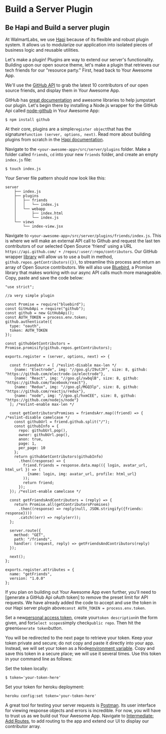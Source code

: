 # Build a Server Plugin

## Be Hapi and Build a server plugin

At WalmartLabs, we use [Hapi](http://hapijs.com/) because of its flexible and robust plugin system. It allows us to modularize our application into isolated pieces of business logic and reusable utilities.

Let's make a plugin! Plugins are way to extend our server's functionality. Building upon our open source theme, let's make a plugin that retrieves our tech friends for our "resource party." First, head back to Your Awesome App.

We'll use the [GitHub API](https://developer.github.com/v3/) to grab the latest 10 contributors of our open source friends, and display them in Your Awesome App.

GitHub has [great documentation](https://developer.github.com/v3/) and awesome libraries to help jumpstart our plugin. Let's begin there by installing a Node.js wrapper for the GitHub Api called [node-github](https://github.com/mikedeboer/node-github) in Your Awesome App:

```
$ npm install github
```

At their core, plugins are a simple`register object`that has the signature`function (server, options, next)`. Read more about building plugins from scratch in the [Hapi documentation](http://hapijs.com/tutorials/plugins).

Navigate to the `<your-awesome-app>/src/server/plugins` folder. Make a folder called `friends`, `cd` into your new `friends` folder, and create an empty `index.js` file:

```
$ touch index.js
```

Your Server file pattern should now look like this:

```
server
    ├── index.js
    ├── plugins
    │   ├── friends
    │   │   └── index.js
    │   └── webapp
    │       ├── index.html
    │       └── index.js
    └── views
        └── index-view.jsx
```

Navigate to `<your-awesome-app>/src/server/plugins/friends/index.js`. This is where we will make an external API call to Github and request the last ten contributors of our selected Open Source 'friend' using a URL `https://api.github.com/ + /repos/:user/:repo/contributors`. Our GitHub wrapper [library](https://github.com/mikedeboer/node-github) will allow us to use a built in method, `github.repos.getContributors({})`, to streamline this process and return an array of Open Source contributors. We will also use [Bluebird](http://bluebirdjs.com/docs/getting-started.html), a Promise library that makes working with our async API calls much more manageable. Copy, paste and save the code below:

```
"use strict";

//a very simple plugin

const Promise = require("bluebird");
const GitHubApi = require("github");
const github = new GitHubApi();
const AUTH_TOKEN = process.env.token;
github.authenticate({
  type: "oauth",
  token: AUTH_TOKEN
});

const githubGetContributors = Promise.promisify(github.repos.getContributors);

exports.register = (server, options, next) => {

  const friendsArr = [ /*eslint-disable max-len */
    {name: "Electrode", img: "//goo.gl/I9utJF", size: 8, github: "https://github.com/electrode-io/electrode"},
    {name: "React", img: "//goo.gl/xwbqlB", size: 8, github: "https://github.com/facebook/react"},
    {name: "Redux", img: "//goo.gl/MGQ3lp", size: 8, github: "https://github.com/reactjs/redux"},
    {name: "node", img: "//goo.gl/hxmCEE", size: 8, github: "https://github.com/nodejs/node"}
  ]; /*eslint-enable max-len */

  const getContributorsPromises = friendsArr.map((friend) => { /*eslint-disable camelcase */
    const githubUrl = friend.github.split("/");
    const githubInfo = {
      repo: githubUrl.pop(),
      owner: githubUrl.pop(),
      anon: true,
      page: 1,
      per_page: 10
    };
    return githubGetContributors(githubInfo)
      .then((response) => {
        friend.friends = response.data.map(({ login, avatar_url, html_url }) => (
          {name: login, img: avatar_url, profile: html_url}
        ));
        return friend;
      });
  }); /*eslint-enable camelcase */

  const getFriendsAndContributors = (reply) => {
    return Promise.all(getContributorsPromises)
      .then((response) => reply(null, JSON.stringify({friends: response})))
      .catch((err) => reply(err));
  };

  server.route({
    method: "GET",
    path: "/friends",
    handler: (request, reply) => getFriendsAndContributors(reply)
  });

  next();
};

exports.register.attributes = {
  name: "getFriends",
  version: "1.0.0"
};
```

If you plan on building out Your Awesome App even further, you'll need to \[generate a GitHub Api oAuth token\] to remove the preset limit for API requests. We have already added the code to accept and use the token in our Hapi server plugin above`const AUTH_TOKEN = process.env.token`.

Set a new[personal access token](http://www.electrode.io/docs/you%20may%20be%20prompted%20to%20login%20to%20your%20GitHub%0Aaccount%20if%20you%20haven't%20already), create your`token description`in the form given, and for`Select scopes`simply check`public repo`. Then hit the green`Generate token`button.

You will be redirected to the next page to retrieve your token. Keep your token private and secure; do not copy and paste it directly into your app. Instead, we will set your token as a Node[environment variable](https://nodejs.org/api/process.html#process_process_env). Copy and save this token in a secure place; we will use it several times. Use this token in your command line as follows:

Set the token locally:

```
$ token='your-token-here'
```

Set your token for heroku deployment:

```
heroku config:set token='your-token-here'
```

A great tool for testing your server requests is [Postman](https://www.getpostman.com/). Its user interface for viewing response objects and errors is incredible. For now, you will have to trust us as we build out Your Awesome App. Navigate to [Intermediate: Add Routes](http://www.electrode.io/docs/add_routes.html), to add routing to the app and extend our UI to display our contributor array.

